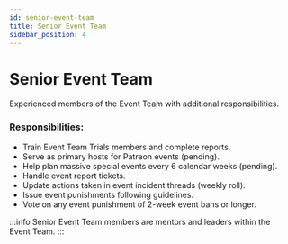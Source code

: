 ```yaml
---
id: senior-event-team
title: Senior Event Team
sidebar_position: 4
---
```


# Senior Event Team

Experienced members of the Event Team with additional responsibilities.

### Responsibilities:

- Train Event Team Trials members and complete reports.
- Serve as primary hosts for Patreon events (pending).
- Help plan massive special events every 6 calendar weeks (pending).
- Handle event report tickets.
- Update actions taken in event incident threads (weekly roll).
- Issue event punishments following guidelines.
- Vote on any event punishment of 2-week event bans or longer.

:::info
Senior Event Team members are mentors and leaders within the Event Team.
:::
